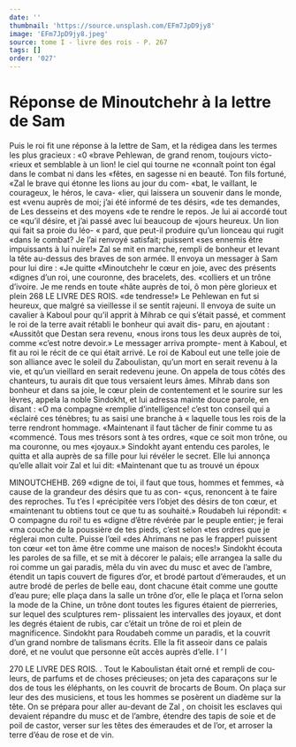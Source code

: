 ```yaml
---
date: ''
thumbnail: 'https://source.unsplash.com/EFm7JpD9jy8'
image: 'EFm7JpD9jy8.jpeg'
source: tome I - livre des rois - P. 267
tags: []
order: '027'
---
```


# Réponse de Minoutchehr à la lettre de Sam

Puis le roi fit une réponse à la lettre de Sam, et la rédigea dans les termes les plus gracieux : «0 «brave Pehlewan, de grand renom, toujours victo- «rieux et semblable à un lion! le ciel qui tourne ne «connaît point ton égal dans le combat ni dans les
«fêtes, en sagesse ni en beauté. Ton fils fortuné,
«Zal le brave qui étonne les lions au jour du com-
«bat, le vaillant, le courageux, le héros, le cava-
«lier, qui laissera un souvenir dans le monde, est «venu auprès de moi; j’ai été informé de tes désirs,
«de tes demandes, de Les desseins et des moyens «de te rendre le repos. Je lui ai accordé tout ce «qu’il désire, et j’ai passé avec lui beaucoup de
«jours heureux. Un lion qui fait sa proie du léo- « pard, que peut-il produire qu’un lionceau qui rugit «dans le combat? Je l’ai renvoyé satisfait; puissent «ses ennemis être impuissants à lui nuire!»
Zal se mit en marche, rempli de bonheur et levant la tête au-dessus des braves de son armée. Il envoya un messager à Sam pour lui dire : «Je quitte «Minoutchehr le cœur en joie, avec des présents «dignes d’un roi, une couronne, des bracelets, des. «colliers et un trône d’ivoire. Je me rends en toute
«hâte auprès de toi, ô mon père glorieux et plein
268 LE LIVRE DES ROIS.
«de tendresse!» Le Pehlewan en fut si heureux,
que malgré sa vieillesse il se sentit rajeuni. Il
envoya de suite un cavalier à Kaboul pour qu’il
apprit à Mihrab ce qui s’était passé, et comment le
roi de la terre avait rétabli le bonheur qui avait dis-
paru, en ajoutant : «Aussitôt que Destan sera revenu,
«nous irons tous les deux auprès de toi, comme
«c’est notre devoir.» Le messager arriva prompte-
ment à Kaboul, et fit au roi le récit de ce qui était
arrivé. Le roi de Kaboul eut une telle joie de son
alliance avec le soleil du Zaboulistan, qu’un mort
en serait revenu à la vie, et qu’un vieillard en
serait redevenu jeune. On appela de tous côtés des
chanteurs, tu aurais dit que tous versaient leurs
âmes. Mihrab dans son bonheur et dans sa joie, le
cœur plein de contentement et le sourire sur les
lèvres, appela la noble Sindokht, et lui adressa
mainte douce parole, en disant : «O ma compagne
«remplie d’intelligence! c’est ton conseil qui a
«éclairé ces ténèbres; tu as saisi une branche à
« laquelle tous les rois de la terre rendront hommage.
«Maintenant il faut tâcher de finir comme tu as
«commencé. Tous mes trésors sont à tes ordres,
«que ce soit mon trône, ou ma couronne, ou mes «joyaux.» Sindokht ayant entendu ces paroles, le
quitta et alla auprès de sa fille pour lui révéler le secret. Elle lui annonça qu’elle allait voir Zal et lui dit: «Maintenant que tu as trouvé un époux

MINOUTCHEHB. 269 «digne de toi, il faut que tous, hommes et femmes,
«à cause de la grandeur des désirs que tu as con-
«çus, renoncent à te faire des reproches. Tu t’es l «précipitée vers l’objet des désirs de ton cœur, et
«maintenant tu obtiens tout ce que tu as souhaité.»
Roudabeh lui répondit: « O compagne du roi! tu es «digne d’être révérée par le peuple entier; je ferai
«ma couche de la poussière de tes pieds, c’est selon «tes ordres que je réglerai mon culte. Puisse l’œil
«des Ahrimans ne pas le frapper! puissent ton cœur «et ton âme être comme une maison de noces!»
Sindokht écouta les paroles de sa fille, et se mit
à décorer le palais; elle arrangea la salle du roi
comme un gai paradis, mêla du vin avec du musc
et avec de l’ambre, étendit un tapis couvert de
figures d’or, et brodé partout d’émeraudes, et un
autre brodé de perles de belle eau, dont chacune
était comme une goutte d’eau pure; elle plaça dans
la salle un trône d’or, elle le plaça et l’orna selon la
mode de la Chine, un trône dont toutes les figures
étaient de pierreries, sur lequel des sculptures rem-
plissaient les intervalles des joyaux, et dont les degrés étaient de rubis, car c’était un trône de roi
et plein de magnificence. Sindokht para Roudabeh comme un paradis, et la couvrit d’un grand nombre
de talismans écrits. Elle la fit asseoir dans ce palais doré, et ne voulut que personne eût accès auprès
d’elle. I ’ l

270 LE LIVRE DES ROIS. .
Tout le Kaboulistan était orné et rempli de cou-
leurs, de parfums et de choses précieuses; on jeta des caparaçons sur le dos de tous les éléphants, on
les couvrit de brocarts de Boum. On plaça sur leur des des musiciens, et tous les hommes se posèrent un diadème sur la tête. On se prépara pour aller au-devant de Zal , on choisit les esclaves qui devaient répandre du musc et de l’ambre, étendre des tapis
de soie et de poil de castor, verser sur les têtes des émeraudes et de l’or, et arroser la terre d’éau de
rose et de vin.
